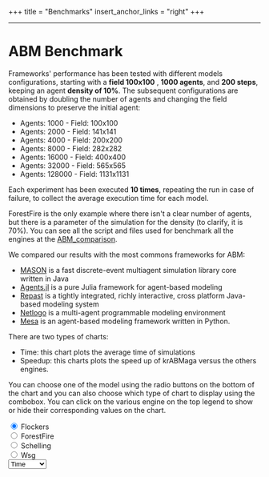 +++
title = "Benchmarks"
insert_anchor_links = "right"
+++

---

<link rel="stylesheet" href="/benchmarks/benchmarks.css">


# ABM Benchmark
<!-- 
color code main index
 -->

Frameworks' performance has been tested with different models configurations, starting with a **field 100x100** , **1000 agents**, and **200 steps**, keeping an agent **density of 10%**.
The subsequent configurations are obtained by doubling the number of agents and changing the field dimensions to preserve the initial agent:

- Agents: 1000 - Field: 100x100
- Agents: 2000 - Field: 141x141
- Agents: 4000 - Field: 200x200
- Agents: 8000 - Field: 282x282
- Agents: 16000 - Field: 400x400
- Agents: 32000 - Field: 565x565
- Agents: 128000 - Field: 1131x1131

Each experiment has been executed **10 times**, repeating the run in case of failure, to collect the average execution time for each model.

ForestFire is the only example where there isn't a clear number of agents, but there is a parameter of the simulation for the density (to clarify, it is 70%). 
You can see all the script and files used for benchmark all the engines at the [ABM_comparison](https://github.com/krABMaga/abmcomparison).

We compared our results with the most commons frameworks for ABM:
- [MASON](https://cs.gmu.edu/~eclab/projects/mason/) is a fast discrete-event multiagent simulation library core written in Java
- [Agents.jl](https://juliadynamics.github.io/Agents.jl/stable/) is a pure Julia framework for agent-based modeling
- [Repast](https://repast.github.io/) is a tightly integrated, richly interactive, cross platform Java-based modeling system
- [Netlogo](https://ccl.northwestern.edu/netlogo/) is a multi-agent programmable modeling environment
- [Mesa](https://mesa.readthedocs.io/en/latest/#) is an agent-based modeling framework written in Python.

There are two types of charts:

- Time: this chart plots the average time of simulations
- Speedup: this charts plots the speed up of krABMaga versus the others engines.

You can choose one of the model using the radio buttons on the bottom of the chart and you can also choose which type of chart to display using the combobox.
You can click on the various engine on the top legend to show or hide their corresponding values on the chart.
    
<script src="https://cdn.jsdelivr.net/npm/chart.js@3.7.1/dist/chart.min.js"></script>
<div>
  <canvas id="myChart" style="background-color: white;"></canvas>
</div>
<div class="button-group" data-toggle="buttons" id="charts">
    <div class="button">
        <input type="radio" name="options" id="flockers" autocomplete="off" checked /> 
        <label class="btn btn-default" for="flockers">Flockers
        </label>
    </div>
    <div class="button">
        <input type="radio" name="options" id="forestfire" autocomplete="off" /> 
        <label class="btn btn-default" for="forestfire"> ForestFire
        </label>
    </div>
    <div class="button">
        <input type="radio" name="options" id="schelling" autocomplete="off" /> 
        <label class="btn btn-default" for="schelling"> Schelling
        </label>
    </div>
    <div class="button">
        <input type="radio" name="options" id="wsg" autocomplete="off" /> 
        <label class="btn btn-default" for="wsg"> Wsg
        </label>
    </div>
</div>
<select class="combotype select-css" value="time" id="combocharts">
    <option value="time" id="timecombo" selected>Time</option>
    <option value="speedup" id="speedupcombo">Speedup</option>
</select>


<script>
var myChart;
var real_data = [];
var real_names = [];
function drawAsync(chartName){
    return new Promise((resolve,reject)=>{
        //clear the array on each draw 
        real_data = [];
        real_names = [];
        fetch("../csv/" + chartName + ".csv").then((result)=>{result.text().then((text)=>{
            var a = text.split(/\r\n|\n/);
            for (var i=2; i<a.length; i++){
                var name = a[i].split(",")[0];
                real_names.push(name);
                //split the string by comma
                formatted = a[i].replace(/,/g, '.');
                //retrieve the decimal numbers from a[i] using regex
                var numbers = formatted.match(/\d+\.\d+/g);
                //convert the array of strings to an array of numbers
                numbers = numbers.map(Number);
                //create a new array from numbers taking every third elements (eliminate useless information like init ant step)
                numbers2 = numbers.filter((x,i)=>i%3==2);
                // create an array of pairs (x, y) from each element of numbers2 and a number that start from 1000 and multiply it by 2 at pow of i with 
                // the result being the x coordinate of the point
                dataset_pair = numbers2.map((x,i)=>[x,1000*Math.pow(2,i)]);
                // create a struct
                var my_data = [];
                for (j=0; j<dataset_pair.length; j++) {
                    my_data.push({x: dataset_pair[j][1], y: dataset_pair[j][0]});
                }
                real_data.push(my_data); 
            }
        })});
        setTimeout(()=>{
            resolve();
        ;} , 1000
        );
    });
}
async function draw(chartName){
    await drawAsync(chartName);
    const labels = [
        'Test',
    ];

    var details = [
        {
            name: "krABMaga",
            col: 'rgba(255, 99, 132, 0.9)',
            mrk: 'circle',
        },
        {
            name: "MASON",
            col: 'rgba(54, 162, 235, 0.9)',
            mrk: 'cross',
        },
        {
            name: "Agent.jl",
            col: 'rgba(255, 206, 86, 0.9)',
            mrk: 'crossRot',
        },
        {
            name: "Repast",
            col: 'rgba(75, 192, 192, 0.9)',
            mrk: 'rectRot',
        },
        {
            name: "Netlogo",
            col: 'rgba(153, 102, 255, 0.9)',
            mrk: 'star',
        },
        {
            name: "Mesa",
            col: 'rgba(255, 159, 64, 0.9)',
            mrk: 'triangle',
        },
    ];

    const datasets = real_data.map((x,i)=>{
        return {
            label: real_names[i],
            data: x,
            backgroundColor: details.filter((x)=>x.name==real_names[i]).map(x=>x.col),
            borderColor: details.filter((x)=>x.name==real_names[i]).map(x=>x.col),
            borderWidth: 1,
            fill: false,
            pointStyle: details.filter((x)=>x.name==real_names[i]).map(x=>x.mrk),
            radius: 5,
        }
    });
    const data = {
        labels: labels,
        datasets: datasets,
    };

    var title_y = "seconds";
    if (document.getElementById("combocharts").value == "speedup"){
        title_y = "speedup";
    }

    const config = {
        type: 'scatter',
        data: data,
        options: {
            responsive: true,
            scales: {
                x: {
                    type: 'logarithmic',
                    position: 'bottom',
                    min: 950,
                    max: 130000,
                    title: {
                        text: '# of agents',
                        display: true,
                    }
                },
                y: {
                    type: 'logarithmic',
                    min: 0,
                    max: 100000,
                    drawTicks: false,
                    title: {
                        text: title_y,
                        display: true,
                    }
                }
            },
            plugins: {
                title: {
                    display: true,
                    text: chartName
                },
            },       
        },
    };
    myChart = new Chart(
    document.getElementById('myChart'),
    config,
  );
}
// name of the file csv to retrieve data
// this function is called on page load for the first time
// use the buttons to change the csv loaded
draw("flockers");
//check on radio
document.getElementById("charts").addEventListener('click', function (event) {
    if (event.target && event.target.matches("input[type='radio']")) {
        if (document.getElementById("combocharts").value == "time") {
            myChart.destroy();
            draw(event.target.id);
            myChart.update();
        }
        else {
            myChart.destroy();
            draw(event.target.id + "speedup");
            myChart.update();
        }
        
}});
//check on select option
document.getElementById("combocharts").addEventListener('change', function (event) {
    if (event.target && event.target.matches("select")) {
        if (event.target.value == "time") {
            var id = document.querySelector('input[name="options"]:checked').id;
            myChart.destroy();
            draw(id);
            myChart.update();
        }
        else {
            var id = document.querySelector('input[name="options"]:checked').id;
            myChart.destroy();
            draw(id + "speedup");
            myChart.update();
        }
    }
});
</script>